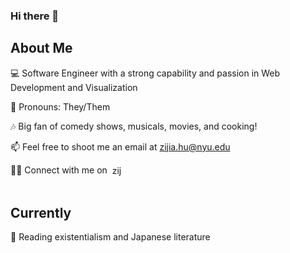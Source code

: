 ### Hi there 👋

<!--
**zijiahu/zijiahu** is a ✨ _special_ ✨ repository because its `README.md` (this file) appears on your GitHub profile.

Here are some ideas to get you started:

- 🔭 I’m currently working on ...
- 🌱 I’m currently learning ...
- 👯 I’m looking to collaborate on ...
- 🤔 I’m looking for help with ...
- 💬 Ask me about ...
- 📫 How to reach me: ...
- 😄 Pronouns: ...
- ⚡ Fun fact: ...
-->

## About Me
<!--<p>
  <img align="left" height="190" src="./zijiahu.JPG">
</p>-->
💻 Software Engineer with a strong capability and passion in Web Development and Visualization

🌈 Pronouns: They/Them

🎶 Big fan of comedy shows, musicals, movies, and cooking!

📫 Feel free to shoot me an email at zijia.hu@nyu.edu

🙋‍♀️ Connect with me on &nbsp;<a href="https://www.linkedin.com/in/zijia-hu" target="blank"><img align="center" src="https://cdn.jsdelivr.net/npm/simple-icons@3.0.1/icons/linkedin.svg" alt="zijiahu" height="17" width="17" /></a>
<br></br>

## Currently

📖 Reading existentialism and Japanese literature

